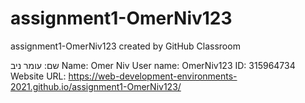 # assignment1-OmerNiv123
assignment1-OmerNiv123 created by GitHub Classroom

שם: עומר ניב
Name: Omer Niv
User name: OmerNiv123
ID: 315964734
Website URL: https://web-development-environments-2021.github.io/assignment1-OmerNiv123/
